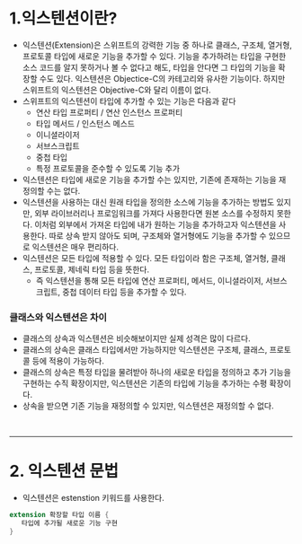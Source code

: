 # 1.익스텐션이란?
- 익스텐션(Extension)은 스위프트의 강력한 기능 중 하나로 클래스, 구조체, 열거형, 프로토콜 타입에 새로운 기능을 추가할 수 있다. 기능을 추가하려는 타입을 구현한 소스 코드를 알지 못하거나 볼 수 없다고 해도, 타입을 안다면 그 타입의 기능을 확장할 수도 있다. 익스텐션은 Objectice-C의 카테고리와 유사한 기능이다. 하지만 스위프트의 익스텐션은 Objective-C와 달리 이름이 없다.
- 스위프트의 익스텐션이 타입에 추가할 수 있는 기능은 다음과 같다
  - 연산 타입 프로퍼티 / 연산 인스턴스 프로퍼티
  - 타입 메서드 / 인스턴스 메스드
  - 이니셜라이저
  - 서브스크립트
  - 중첩 타입
  - 특정 프로토콜을 준수할 수 있도록 기능 추가
- 익스텐션은 타입에 새로운 기능을 추가할 수는 있지만, 기존에 존재하는 기능을 재정의할 수는 없다.
- 익스텐션을 사용하는 대신 원래 타입을 정의한 소스에 기능을 추가하는 방법도 있지만, 외부 라이브러리나 프로임워크를 가져다 사용한다면 원본 소스를 수정하지 못한다. 이처럼 외부에서 가져온 타입에 내가 원하는 기능을 추가하고자 익스텐션을 사용한다. 따로 상속 받지 않아도 되며, 구조체와 열거형에도 기능을 추가할 수 있으므로 익스텐션은 매우 편리하다.
- 익스텐션은 모든 타입에 적용할 수 있다. 모든 타입이라 함은 구조체, 열거형, 클래스, 프로토콜, 제네릭 타입 등을 뜻한다. 
  - 즉 익스텐션을 통해 모든 타입에 연산 프로퍼티, 메서드, 이니셜라이저, 서브스크립트, 중첩 데이터 타입 등을 추가할 수 있다.

### 클래스와 익스텐션은 차이
- 클래스의 상속과 익스텐션은 비슷해보이지만 실제 성격은 많이 다르다.
- 클래스의 상속은 클래스 타입에서만 가능하지만 익스텐션은 구조체, 클래스, 프로토콜 등에 적용이 가능하다. 
- 클래스의 상속은 특정 타입을 물려받아 하나의 새로운 타입을 정의하고 추가 기능을 구현하는 수직 확장이지만, 익스텐션은 기존의 타입에 기능을 추가하는 수평 확장이다. 
- 상속을 받으면 기존 기능을 재정의할 수 있지만, 익스텐션은 재정의할 수 없다.

<br/>

-----------
# 2. 익스텐션 문법
- 익스텐션은 estenstion 키워드를 사용한다.
```swift
extension 확장할 타입 이름 {
   타입에 추가될 새로운 기능 구현
}
```
